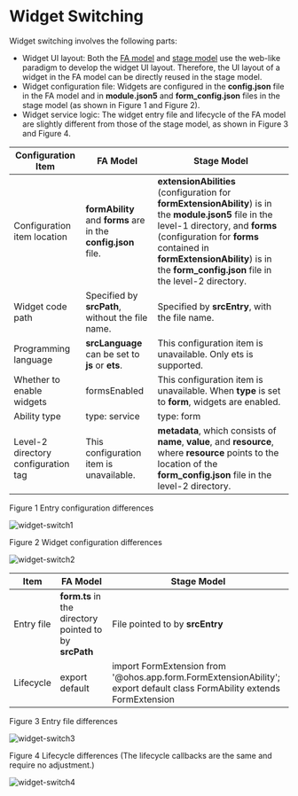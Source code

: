 # Widget Switching

<!--Kit: Ability Kit-->
<!--Subsystem: Ability-->
<!--Owner: @wkljy-->
<!--Designer: @li-weifeng2024-->
<!--Tester: @lixueqing513-->
<!--Adviser: @huipeizi-->

Widget switching involves the following parts:


- Widget UI layout: Both the [FA model](ability-terminology.md#fa-model) and [stage model](ability-terminology.md#stage-model) use the web-like paradigm to develop the widget UI layout. Therefore, the UI layout of a widget in the FA model can be directly reused in the stage model.
- Widget configuration file: Widgets are configured in the **config.json** file in the FA model and in **module.json5** and **form_config.json** files in the stage model (as shown in Figure 1 and Figure 2).
- Widget service logic: The widget entry file and lifecycle of the FA model are slightly different from those of the stage model, as shown in Figure 3 and Figure 4.

| Configuration Item          | FA Model                                     | Stage Model                                                   |
| ---------------- | ------------------------------------------- | ------------------------------------------------------------ |
| Configuration item location      | **formAbility** and **forms** are in the **config.json** file.| **extensionAbilities** (configuration for **formExtensionAbility**) is in the **module.json5** file in the level-1 directory, and **forms** (configuration for **forms** contained in **formExtensionAbility**) is in the **form_config.json** file in the level-2 directory.|
| Widget code path    | Specified by **srcPath**, without the file name.                        | Specified by **srcEntry**, with the file name.                                          |
| Programming language            | **srcLanguage** can be set to **js** or **ets**.               | This configuration item is unavailable. Only ets is supported.                                       |
| Whether to enable widgets    | formsEnabled                                | This configuration item is unavailable. When **type** is set to **form**, widgets are enabled.                              |
| Ability type     | type: service                              | type: form                                                  |
| Level-2 directory configuration tag| This configuration item is unavailable.                                         | **metadata**, which consists of **name**, **value**, and **resource**, where **resource** points to the location of the **form_config.json** file in the level-2 directory.|


Figure 1 Entry configuration differences


![widget-switch1](./figures/widget-switch1.png)


Figure 2 Widget configuration differences


![widget-switch2](./figures/widget-switch2.png)


| Item| FA Model| Stage Model|
| -------- | -------- | -------- |
| Entry file| **form.ts** in the directory pointed to by **srcPath**| File pointed to by **srcEntry**|
| Lifecycle| export default| import FormExtension from '\@ohos.app.form.FormExtensionAbility';<br>export default class FormAbility extends FormExtension|


Figure 3 Entry file differences


![widget-switch3](./figures/widget-switch3.png)


Figure 4 Lifecycle differences (The lifecycle callbacks are the same and require no adjustment.)


![widget-switch4](./figures/widget-switch4.png)
